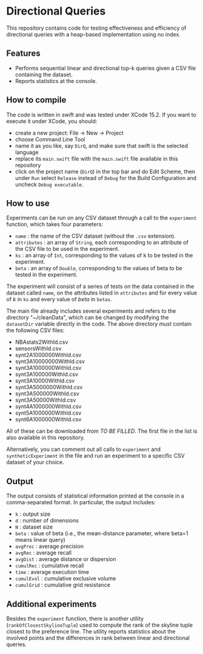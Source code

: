 <meta name="robots" content="noindex">

# Directional Queries
This repository contains code for testing effectiveness and efficiency of directional queries with a heap-based implementation using no index.

## Features

- Performs sequential linear and directional top-k queries given a CSV file containing the dataset.
- Reports statistics at the console.

## How to compile
The code is written in swift and was tested under XCode 15.2. If you want to execute it under XCode, you should:
- create a new project: File -> New -> Project
- choose Command Line Tool
- name it as you like, say `DirQ`, and make sure that swift is the selected language
- replace its `main.swift` file with the `main.swift` file available in this repository
- click on the project name (`DirQ`) in the top bar and do Edit Scheme, then under `Run` select `Release` instead of `Debug` for the Build Configuration and uncheck `Debug executable`.


## How to use

Experiments can be run on any CSV dataset through a call to the `experiment` function, which takes four parameters:
-  `name` : the name of the CSV dataset (without the `.csv` extension).
-  `attributes` : an array of `String`, each corresponding to an attribute of the CSV file to be used in the experiment.
-  `ks` : an array of `Int`, corresponding to the values of k to be tested in the experiment.
-  `beta` : an array of `Double`, corresponding to the values of beta to be tested in the experiment.

The experiment will consist of a series of tests on the data contained in the dataset called `name`, on the attributes listed in `attributes` and for every value of *k* in `ks` and every value of *beta* in `betas`.


The main file already includes several experiments and refers to the directory "~/cleanData", which can be changed by modifying the `datasetDir` variable directly in the code.
The above directory *must* contain the following CSV files:
- NBAstats2WithId.csv
- sensorsWithId.csv
- synt2A1000000WithId.csv
- synt3A10000000WithId.csv
- synt3A1000000WithId.csv
- synt3A100000WithId.csv
- synt3A10000WithId.csv
- synt3A5000000WithId.csv
- synt3A500000WithId.csv
- synt3A50000WithId.csv
- synt4A1000000WithId.csv
- synt5A1000000WithId.csv
- synt6A1000000WithId.csv

All of these can be downloaded from *TO BE FILLED*.
The first file in the list is also available in this repository.

Alternatively, you can comment out all calls to `experiment` and `syntheticExperiment` in the file and run an experiment to a specific CSV dataset of your choice.

## Output
The output consists of statistical information printed at the console in a comma-separated format.
In particular, the output includes:
- `k` : output size
- `d` : number of dimensions
- `N` : dataset size
- `beta` : value of beta (i.e., the mean-distance parameter, where beta=1 means linear query)
- `avgPrec` : average precision
- `avgRec` : average recall
- `avgDist` : average distance or dispersion
- `cumulRec` : cumulative recall
- `time` : average execution time
- `cumulEvol` : cumulative exclusive volume
- `cumulGrid` : cumulative grid resistance

## Additional experiments
Besides the `experiment` function, there is another utility (`rankOfClosestSkylineTuple`) used to compute the rank of the skyline tuple closest to the preference line. The utility reports statistics about the involved points and the differences in rank between linear and directional queries.
